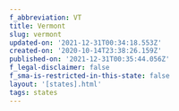```yaml
---
f_abbreviation: VT
title: Vermont
slug: vermont
updated-on: '2021-12-31T00:34:18.553Z'
created-on: '2020-10-14T23:38:26.159Z'
published-on: '2021-12-31T00:35:44.056Z'
f_legal-disclaimer: false
f_sma-is-restricted-in-this-state: false
layout: '[states].html'
tags: states
---
```



